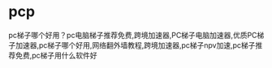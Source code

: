 # pcp
pc梯子哪个好用？pc电脑梯子推荐免费,跨境加速器,PC梯子电脑加速器,优质PC梯子加速器,pc梯子哪个好用,网络翻外墙教程,跨境加速器,pc梯子npv加速,pc梯子推荐免费,pc梯子用什么软件好
